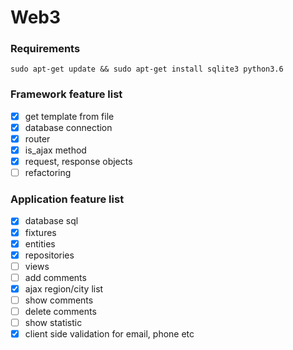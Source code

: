 # Web3

### Requirements
```
sudo apt-get update && sudo apt-get install sqlite3 python3.6
``` 

### Framework feature list
- [x] get template from file
- [X] database connection
- [x] router
- [x] is_ajax method
- [x] request, response objects
- [ ] refactoring

### Application feature list
- [x] database sql
- [x] fixtures
- [x] entities
- [x] repositories
- [ ] views
- [ ] add comments
- [X] ajax region/city list
- [ ] show comments
- [ ] delete comments
- [ ] show statistic
- [X] client side validation for email, phone etc
